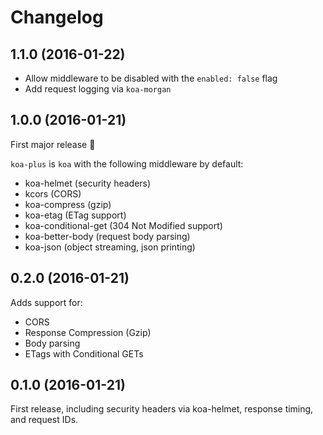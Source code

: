# Changelog

## 1.1.0 (2016-01-22)

* Allow middleware to be disabled with the `enabled: false` flag
* Add request logging via `koa-morgan`

## 1.0.0 (2016-01-21)

First major release :rocket:

`koa-plus` is `koa` with the following middleware by default:
* koa-helmet (security headers)
* kcors (CORS)
* koa-compress (gzip)
* koa-etag (ETag support)
* koa-conditional-get (304 Not Modified support)
* koa-better-body (request body parsing)
* koa-json (object streaming, json printing)

## 0.2.0 (2016-01-21)

Adds support for:
* CORS
* Response Compression (Gzip)
* Body parsing
* ETags with Conditional GETs

## 0.1.0 (2016-01-21)

First release, including security headers via koa-helmet, response timing, and request IDs.
